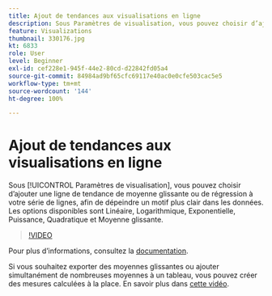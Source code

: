 ```yaml
---
title: Ajout de tendances aux visualisations en ligne
description: Sous Paramètres de visualisation, vous pouvez choisir d’ajouter une ligne de tendance de moyenne glissante ou de régression à votre série de lignes, afin de dépeindre un motif plus clair dans les données. Les options disponibles sont Linéaire, Logarithmique, Exponentielle, Puissance, Quadratique et Moyenne glissante.
feature: Visualizations
thumbnail: 330176.jpg
kt: 6833
role: User
level: Beginner
exl-id: cef228e1-945f-44e2-80cd-d22842fd05a4
source-git-commit: 84984ad9bf65cfc69117e40ac0e0cfe503cac5e5
workflow-type: tm+mt
source-wordcount: '144'
ht-degree: 100%

---
```


# Ajout de tendances aux visualisations en ligne

Sous [!UICONTROL Paramètres de visualisation], vous pouvez choisir d’ajouter une ligne de tendance de moyenne glissante ou de régression à votre série de lignes, afin de dépeindre un motif plus clair dans les données. Les options disponibles sont Linéaire, Logarithmique, Exponentielle, Puissance, Quadratique et Moyenne glissante.

>[!VIDEO](https://video.tv.adobe.com/v/330176/?quality=12&learn=on)

Pour plus d’informations, consultez la [documentation](https://experienceleague.adobe.com/docs/analytics/analyze/analysis-workspace/visualizations/line.html?lang=fr#analysis-workspace).

Si vous souhaitez exporter des moyennes glissantes ou ajouter simultanément de nombreuses moyennes à un tableau, vous pouvez créer des mesures calculées à la place. En savoir plus dans [cette vidéo](https://experienceleague.adobe.com/docs/analytics-learn/tutorials/analysis-workspace/visualizations/using-the-cumulative-average-function-to-apply-metric-smoothing.html?lang=fr#analysis-workspace).
